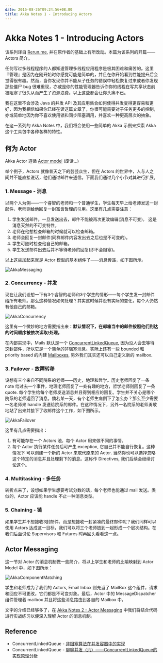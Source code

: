 ```yaml
---
date: 2015-08-26T09:24:56+08:00
title: Akka Notes 1 - Introducing Actors
---
```


# Akka Notes 1 - Introducing Actors

该系列译自 [Rerun.me](http://rerun.me/), 并在原作者的基础上有所改动。本篇为该系列的开篇—— Actors 简介。

任何写过多线程程序的人都知道管理多线程应用程序是极其困难和痛苦的。这里『管理』是因为在刚开始时你感觉可能是简单的，并且在你开始看到性能提升后会觉得很有趣。然而，当你发现你并不能从子任务的错误中轻松恢复过来或者你发现那些僵尸 bug 很难重现，亦或是你的性能管理器告诉你你的线程在写共享状态前被阻塞了很久从而产生了资源浪费，以上这些都会让你头痛不已。

我在这里不会涉及 Java 的并发 API 及其应用集合如何使得并发变得更容易和更好，因为我相信如果你已经在读这篇文章了，你很可能需要对子任务更多的控制，亦或简单地因为你不喜欢使用锁和同步阻塞调用，并喜欢一种更高层次的抽象。

在这一系列的 Akka Notes 中，我们将会使用一些简单的 Akka 示例来探索 Akka 这个工具包中各种各样的特性。

<!--more-->

## 何为 Actor

Akka Actor 遵循 [Actor model](https://en.wikipedia.org/wiki/Actor_model) (废话...)

举个例子，Actors 就像普天之下的芸芸众生，但在 Actors 的世界中，人与人之间并不能直接说话，他们通过邮件来通信。下面我们通过几个小节对其进行扩展。

### 1. Message - 消息

以两个人为例——一个睿智的老师和一个普通学生，学生每天早上给老师发送一封邮件，老师则给他回复一封富含哲理的引用。这里有几点需要注意：

1. 学生发送邮件。一旦发送出去，邮件不能被再次更改编辑(消息不可变)， 这是消息天然的不可变特性。
2. 老师在他想检查邮箱的时候就可以检查邮箱。
3. 老师会回复一封邮件(同样邮件内容发出去之后也是不可变的)。
4. 学生可随时检查他自己的邮箱。
5. 学生发送邮件出去后并不等待老师的回复(即不会阻塞)。

以上这些加起来就是 Actor 模型的基本组件了——消息传递，如下图所示。

![AkkaMessaging](http://7xojrx.com1.z0.glb.clouddn.com/images/misc/AkkaMessaging.png-q75)

<!--more-->

### 2. Concurrency - 并发

现在让我们设想一下有3个睿智的老师和3个学生的情形——每个学生发一封邮件给所有老师。那么这种情况如何处理？其实这时候并没有实际的变化，每个人仍然有他自己的邮箱。

![AkkaConcurrency](http://7xojrx.com1.z0.glb.clouddn.com/images/misc/AkkaConcurrency.png-q75)

这里有一个微妙的地方需要指出来：**默认情况下，在邮箱当中的邮件按照他们到达的时间顺序被依次读取/处理。**

在内部实现中，Mails 默认是一个 [ConcurrentLinkedQueue](http://docs.oracle.com/javase/8/docs/api/java/util/concurrent/ConcurrentLinkedQueue.html), 因为没人会去等待这封邮件，所以它是一个简单的非阻塞消息。实际上还有一些 bounded 和 priority based 的内建 [Mailboxes](http://doc.akka.io/docs/akka/snapshot/scala/mailboxes.html), 另外我们其实还可以自己定义新的 mailbox.

### 3. Failover - 故障转移

设想有三个来自不同院系的老师——历史，地理和哲学。历史老师回复了一条 note 给过去一个事件，地理老师回复了一处有趣的地方，哲学老师则回复了一条 quote. 每个学生给每个老师发送消息并且得到相应的回复。学生并不关心是哪个院系的老师返回了消息。倘若某一天，有个老师生病倒下了怎么办？那么至少需要一名老师来 handle 发送给院系的邮件。在这种情况下，另外一名院系的老师勇敢地站了出来并接下了收邮件这个工作，如下图所示。

![AkkaFailover](http://7xojrx.com1.z0.glb.clouddn.com/images/misc/AkkaFailover.png-q75)

这里有几点需要指出：

1. 有可能存在一个 Actors 池，每个 Actor 用来做不同的事情。
2. 每个 Actor 执行某件任务后可产生 exception, 它自己并不能自行恢复。这种情况下 可以创建一个新的 Actor 来取代原来的 Actor. 当然你也可以选择忽略这个特定的消息并且处理剩下的消息。这称作 Directives, 我们后续会继续讨论这个。

### 4. Multitasking - 多任务

转折点来了，设想如果学生想要考试分数的话，每个老师也能通过 mail 发送。类似的，Actor 应该能 handle 不止一种消息类型。

### 5. Chaining - 链

如果学生并不想接收3封邮件，而是想接收一封紧凑的最终邮件呢？我们同样可以使用 Actors 达成这一目标，我们可以将三个老师链到一起形成一个层次结构。在我们后面讨论 Supervisors 和 Futures 时再回头看看这一点。

## Actor Messaging

这一节对 Actor 的消息机制做一些简介，将以上学生和老师的比喻映射到 Actor Model 中，如下图所示：

![AkkaComponentMatching](http://7xojrx.com1.z0.glb.clouddn.com/images/misc/AkkaComponentMatching.png-q75)

学生和老师成为了我们的 Actors, Email Inbox 则充当了 MailBox 这个组件，请求和回应不可更改，它们都是不可变对象。最后，Actor 中的 MessageDispatcher 组件管理着 mailbox 并且将这些消息路由到各自的 Mailbox 中。

文字的介绍已经够多了，在 [Akka Notes 2 - Actor Messaging](http://blog.yuanbin.me/posts/2015/08/Akka-Notes-Actor-Messaging.html) 中我们将结合代码进行实战练习以便深入理解 Actor 的消息机制。

## Reference

- ConcurrentLinkedQueue - [非阻塞算法在并发容器中的实现](http://www.ibm.com/developerworks/cn/java/j-lo-concurrent/)
- ConcurrentLinkedQueue - [聊聊并发（六）——ConcurrentLinkedQueue的实现原理分析](http://www.infoq.com/cn/articles/ConcurrentLinkedQueue)